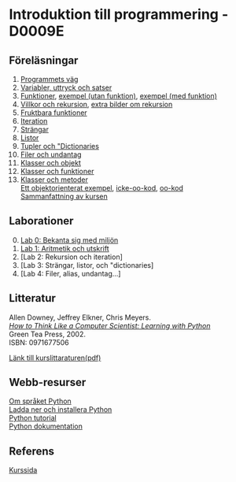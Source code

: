 # Introduktion till programmering - D0009E

## Föreläsningar
1. [Programmets väg](http://www.sm.luth.se/csee/courses/d0009e/lectures/lecture01.pdf)
2. [Variabler, uttryck och satser](http://www.sm.luth.se/csee/courses/d0009e/lectures/lecture02.pdf)
3. [Funktioner](http://www.sm.luth.se/csee/courses/d0009e/lectures/lecture03.pdf), [exempel (utan funktion)](http://www.sm.luth.se/csee/courses/d0009e/lectures/f3_windchilleffect.py), [exempel (med funktion)](http://www.sm.luth.se/csee/courses/d0009e/lectures/f3_windchilleffect_fkn.py)
4. [Villkor och rekursion](http://www.sm.luth.se/csee/courses/d0009e/lectures/lecture04.pdf), [extra bilder om rekursion](http://www.sm.luth.se/csee/courses/d0009e/lectures/rekursion_extra.pdf)
5. [Fruktbara funktioner](http://www.sm.luth.se/csee/courses/d0009e/lectures/lecture05.pdf)
6. [Iteration](http://www.sm.luth.se/csee/courses/d0009e/lectures/lecture06.pdf)
7. [Strängar](http://www.sm.luth.se/csee/courses/d0009e/lectures/lecture07.pdf)
8. [Listor](http://www.sm.luth.se/csee/courses/d0009e/lectures/lecture08.pdf)
9. [Tupler och "Dictionaries](http://www.sm.luth.se/csee/courses/d0009e/lectures/lecture09.pdf)
10. [Filer och undantag](http://www.sm.luth.se/csee/courses/d0009e/lectures/lecture10.pdf)
11. [Klasser och objekt](http://www.sm.luth.se/csee/courses/d0009e/lectures/lecture11.pdf)
12. [Klasser och funktioner](http://www.sm.luth.se/csee/courses/d0009e/lectures/lecture12.pdf)
13. [Klasser och metoder](http://www.sm.luth.se/csee/courses/d0009e/lectures/lecture13.pdf) <br />
[Ett objektorienterat exempel](http://www.sm.luth.se/csee/courses/d0009e/lectures/objektorienterat_exempel.pdf), [icke-oo-kod](http://www.sm.luth.se/csee/courses/d0009e/lectures/fifoQueue.py), [oo-kod](http://www.sm.luth.se/csee/courses/d0009e/lectures/fifoQueueObj.py) <br />
[Sammanfattning av kursen](http://www.sm.luth.se/csee/courses/d0009e/lectures/sammanfattning.pdf)

## Laborationer
0. [Lab 0: Bekanta sig med miljön](https://github.com/darkraven92/D0009E/tree/master/Laborationer/Lab%200-%20Bekanta%20sig%20med%20milj-n)
1. [Lab 1: Aritmetik och utskrift](https://github.com/darkraven92/D0009E/tree/master/Laborationer/Lab%201-%20Aritmetik%20och%20utskrift)
2. [Lab 2: Rekursion och iteration]
3. [Lab 3: Strängar, listor, och "dictionaries]
4. [Lab 4: Filer, alias, undantag...]

## Litteratur
Allen Downey, Jeffrey Elkner, Chris Meyers. <br />
[*How to Think Like a Computer Scientist: Learning with Python*](http://www.greenteapress.com/thinkpython/) <br />
Green Tea Press, 2002. <br />
ISBN: 0971677506 <br />

[Länk till kurslittaraturen(pdf)](http://greenteapress.com/thinkpython/thinkpython.pdf)

## Webb-resurser
[Om språket Python](http://www.greenteapress.com/thinkpython/thinkCSpy.pdf) <br />
[Ladda ner och installera Python](https://www.python.org/download/releases/2.7.8/) <br />
[Python tutorial](https://docs.python.org/2/tutorial/) <br />
[Python dokumentation](https://docs.python.org/2.7/) <br />

## Referens
[Kurssida](http://www.sm.luth.se/csee/courses/d0009e/)
